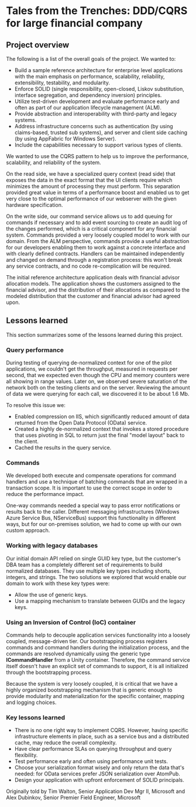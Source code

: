 # Tales from the Trenches:  DDD/CQRS for large financial company

## Project overview

The following is a list of the overall goals of the project. We wanted to:

* Build a sample reference architecture for enterprise level applications with the main emphasis on performance, scalability, reliability, extensibility, testability, and modularity.
* Enforce SOLID (single responsibility, open-closed, Liskov substitution, interface segregation, and dependency inversion) principles.
* Utilize test-driven development and evaluate performance early and often as part of our application lifecycle management (ALM).
* Provide abstraction and interoperability with third-party and legacy systems.
* Address infrastructure concerns such as authentication (by using claims-based, trusted sub systems), and server and client side caching (by using AppFabric for Windows Server).
* Include the capabilities necessary to support various types of clients.

We wanted to use the CQRS pattern to help us to improve the performance, scalability, and reliability of the system. 

On the read side, we have a specialized query context (read side) that exposes the data in the exact format that the UI clients require which minimizes the amount of processing they must perform. This separation provided great value in terms of a performance boost and enabled us to get very close to the optimal performance of our webserver with the given hardware specification.

On the write side, our command service allows us to add queuing for commands if necessary and to add event sourcing to create an audit log of the changes performed, which is a critical component for any financial system. Commands provided a very loosely coupled model to work with our domain. From the ALM perspective, commands provide a useful abstraction for our developers enabling them to work against a concrete interface and with clearly defined contracts. Handlers can be maintained independently and changed on demand through a registration process: this won't break any service contracts, and no code re-complication will be required. 

The initial reference architecture application deals with financial advisor allocation models. The application shows the customers assigned to the financial advisor, and the distribution of their allocations as compared to the modeled distribution that the customer and financial advisor had agreed upon.

## Lessons learned

This section summarizes some of the lessons learned during this project.

### Query performance

During testing of querying de-normalized context for one of the pilot applications, we couldn't get the throughput, measured in requests per second, that we expected even though the CPU and memory counters were all showing in range values. Later on, we observed severe saturation of the network both on the testing clients and on the server. Reviewing the amount of data we were querying for each call, we discovered it to be about 1.6 Mb.

To resolve this issue we:

* Enabled compression on IIS, which significantly reduced amount of data returned from the Open Data Protocol (OData) service.
* Created a highly de-normalized context that invokes a stored procedure that uses pivoting in SQL to return just the final "model layout" back to the client.
* Cached the results in the query service.

### Commands

We developed both execute and compensate operations for command handlers and use a technique of batching commands that are wrapped in a transaction scope. It is important to use the correct scope in order to reduce the performance impact.

One-way commands needed a special way to pass error notifications or results back to the caller. Different messaging infrastructures (Windows Azure Service Bus, NServiceBus) support this functionality in different ways, but for our on-premises solution, we had to come up with our own custom approach. 

### Working with legacy databases

Our initial domain API relied on single GUID key type, but the customer's DBA team has a completely different set of requirements to build normalized databases. They use multiple key types including shorts, integers, and strings. The two solutions we explored that would enable our domain to work with these key types were: 

* Allow the use of generic keys.
* Use a mapping mechanism to translate between GUIDs and the legacy keys.

### Using an Inversion of Control (IoC) container

Commands help to decouple application services functionality into a loosely coupled, message-driven tier. Our bootstrapping process registers commands and command handlers during the initialization process, and the commands are resolved dynamically using the generic type **ICommandHandler<CommandType>** from a Unity container. Therefore, the command service itself doesn't have an explicit set of commands to support, it is all initialized through the bootstrapping process. 
 
Because the system is very loosely coupled, it is critical that we have a highly organized bootstrapping mechanism that is generic enough to provide modularity and materialization for the specific container, mapping and logging choices.

### Key lessons learned

* There is no one right way to implement CQRS. However, having specific infrastructure elements in place, such as a service bus and a distributed cache, may reduce the overall complexity.
* Have clear performance SLAs on querying throughput and query flexibility.
* Test performance early and often using performance unit tests.
* Choose your serialization format wisely and only return the data that's needed: for OData services prefer JSON serialization over AtomPub.
* Design your application with upfront enforcement of SOLID principals.

Originally told by Tim Walton, Senior Application Dev Mgr II, Microsoft and Alex Dubinkov, Senior Premier Field Engineer, Microsoft
